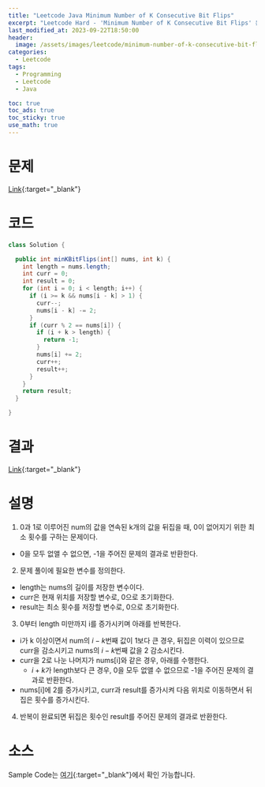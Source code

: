 ```yaml
---
title: "Leetcode Java Minimum Number of K Consecutive Bit Flips"
excerpt: "Leetcode Hard - 'Minimum Number of K Consecutive Bit Flips' 문제 Java 풀이"
last_modified_at: 2023-09-22T18:50:00
header:
  image: /assets/images/leetcode/minimum-number-of-k-consecutive-bit-flips.png
categories:
  - Leetcode
tags:
  - Programming
  - Leetcode
  - Java

toc: true
toc_ads: true
toc_sticky: true
use_math: true
---
```

# 문제
[Link](https://leetcode.com/problems/minimum-number-of-k-consecutive-bit-flips){:target="_blank"}

# 코드
```java
class Solution {

  public int minKBitFlips(int[] nums, int k) {
    int length = nums.length;
    int curr = 0;
    int result = 0;
    for (int i = 0; i < length; i++) {
      if (i >= k && nums[i - k] > 1) {
        curr--;
        nums[i - k] -= 2;
      }
      if (curr % 2 == nums[i]) {
        if (i + k > length) {
          return -1;
        }
        nums[i] += 2;
        curr++;
        result++;
      }
    }
    return result;
  }

}
```

# 결과
[Link](https://leetcode.com/problems/minimum-number-of-k-consecutive-bit-flips/submissions/1056170903/){:target="_blank"}

# 설명
1. 0과 1로 이루어진 num의 값을 연속된 k개의 값을 뒤집을 때, 0이 없어지기 위한 최소 횟수를 구하는 문제이다.
- 0을 모두 없앨 수 없으면, -1을 주어진 문제의 결과로 반환한다.

2. 문제 풀이에 필요한 변수를 정의한다.
- length는 nums의 길이를 저장한 변수이다.
- curr은 현재 위치를 저장할 변수로, 0으로 초기화한다.
- result는 최소 횟수를 저장할 변수로, 0으로 초기화한다.

3. 0부터 length 미만까지 i를 증가시키며 아래를 반복한다.
- i가 k 이상이면서 num의 $i - k$번째 값이 1보다 큰 경우, 뒤집은 이력이 있으므로 curr을 감소시키고 nums의 $i - k$번째 값을 2 감소시킨다.
- curr을 2로 나눈 나머지가 nums[i]와 같은 경우, 아래를 수행한다.
  - $i + k$가 length보다 큰 경우, 0을 모두 없앨 수 없으므로 -1을 주어진 문제의 결과로 반환한다.
- nums[i]에 2를 증가시키고, curr과 result를 증가시켜 다음 위치로 이동하면서 뒤집은 횟수를 증가시킨다.

4. 반복이 완료되면 뒤집은 횟수인 result를 주어진 문제의 결과로 반환한다.

# 소스
Sample Code는 [여기](https://github.com/GracefulSoul/leetcode/blob/master/src/main/java/gracefulsoul/problems/MinimumOperationsToReduceXToZero.java){:target="_blank"}에서 확인 가능합니다.